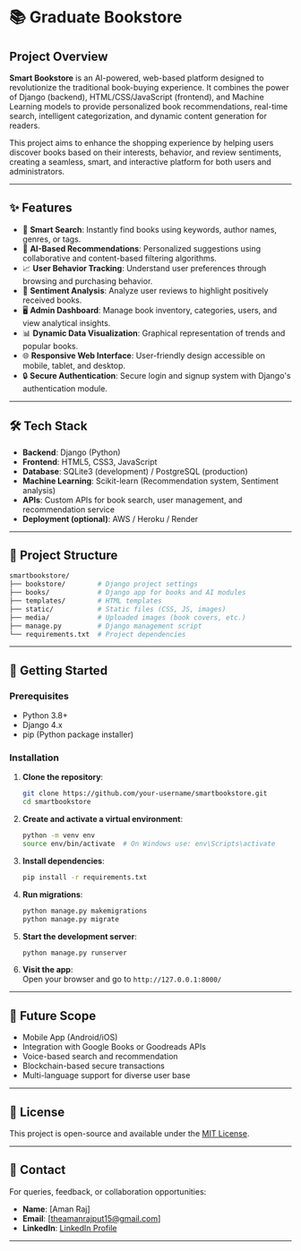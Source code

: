 # 📚 Graduate Bookstore

## Project Overview
**Smart Bookstore** is an AI-powered, web-based platform designed to revolutionize the traditional book-buying experience. It combines the power of Django (backend), HTML/CSS/JavaScript (frontend), and Machine Learning models to provide personalized book recommendations, real-time search, intelligent categorization, and dynamic content generation for readers.

This project aims to enhance the shopping experience by helping users discover books based on their interests, behavior, and review sentiments, creating a seamless, smart, and interactive platform for both users and administrators.

---

## ✨ Features
- 🔎 **Smart Search**: Instantly find books using keywords, author names, genres, or tags.
- 📖 **AI-Based Recommendations**: Personalized suggestions using collaborative and content-based filtering algorithms.
- 📈 **User Behavior Tracking**: Understand user preferences through browsing and purchasing behavior.
- 🧠 **Sentiment Analysis**: Analyze user reviews to highlight positively received books.
- 🖥️ **Admin Dashboard**: Manage book inventory, categories, users, and view analytical insights.
- 📊 **Dynamic Data Visualization**: Graphical representation of trends and popular books.
- 🌐 **Responsive Web Interface**: User-friendly design accessible on mobile, tablet, and desktop.
- 🔒 **Secure Authentication**: Secure login and signup system with Django's authentication module.

---

## 🛠️ Tech Stack
- **Backend**: Django (Python)
- **Frontend**: HTML5, CSS3, JavaScript
- **Database**: SQLite3 (development) / PostgreSQL (production)
- **Machine Learning**: Scikit-learn (Recommendation system, Sentiment analysis)
- **APIs**: Custom APIs for book search, user management, and recommendation service
- **Deployment (optional)**: AWS / Heroku / Render

---

## 🧩 Project Structure
```bash
smartbookstore/
├── bookstore/        # Django project settings
├── books/            # Django app for books and AI modules
├── templates/        # HTML templates
├── static/           # Static files (CSS, JS, images)
├── media/            # Uploaded images (book covers, etc.)
├── manage.py         # Django management script
└── requirements.txt  # Project dependencies
```

---

## 🚀 Getting Started

### Prerequisites
- Python 3.8+
- Django 4.x
- pip (Python package installer)

### Installation
1. **Clone the repository**:
   ```bash
   git clone https://github.com/your-username/smartbookstore.git
   cd smartbookstore
   ```

2. **Create and activate a virtual environment**:
   ```bash
   python -m venv env
   source env/bin/activate  # On Windows use: env\Scripts\activate
   ```

3. **Install dependencies**:
   ```bash
   pip install -r requirements.txt
   ```

4. **Run migrations**:
   ```bash
   python manage.py makemigrations
   python manage.py migrate
   ```

5. **Start the development server**:
   ```bash
   python manage.py runserver
   ```

6. **Visit the app**:  
   Open your browser and go to `http://127.0.0.1:8000/`

---

<!--
## 📸 Screenshots
| Home Page | Book Details | Recommendations |
| :---: | :---: | :---: |
| ![Home Page](screenshots/home.png) | ![Book Details](screenshots/details.png) | ![Recommendations](screenshots/recommendations.png) |
```
---
-->
## 🎯 Future Scope
- Mobile App (Android/iOS)
- Integration with Google Books or Goodreads APIs
- Voice-based search and recommendation
- Blockchain-based secure transactions
- Multi-language support for diverse user base

---

## 📜 License
This project is open-source and available under the [MIT License](LICENSE).

---

## 🤝 Contact
For queries, feedback, or collaboration opportunities:

- **Name**: [Aman Raj]
- **Email**: [theamanrajput15@gmail.com]
- **LinkedIn**: [LinkedIn Profile](https://www.linkedin.com/theamanrajput)

---

